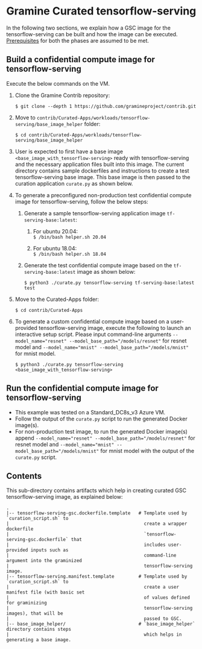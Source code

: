 # Gramine Curated tensorflow-serving
In the following two sections, we explain how a GSC image for the tensorflow-serving can be
built and how the image can be executed.
[Prerequisites](https://github.com/gramineproject/contrib/tree/master/Curated-Apps/README.md) for
both the phases are assumed to be met.

## Build a confidential compute image for tensorflow-serving
Execute the below commands on the VM.

1. Clone the Gramine Contrib repository:

       $ git clone --depth 1 https://github.com/gramineproject/contrib.git

2. Move to `contrib/Curated-Apps/workloads/tensorflow-serving/base_image_helper` folder:

       $ cd contrib/Curated-Apps/workloads/tensorflow-serving/base_image_helper

3. User is expected to first have a base image `<base_image_with_tensorflow-serving>` ready with
   tensorflow-serving and the necessary application files built into this image. The current
   directory contains sample dockerfiles and instructions to create a test tensorflow-serving
   base image. This base image is then passed to the curation application `curate.py` as shown
   below.

4. To generate a preconfigured non-production test confidential compute image for
   tensorflow-serving, follow the below steps:
   1. Generate a sample tensorflow-serving application image `tf-serving-base:latest`:

      1. For ubuntu 20.04:\
         `$ /bin/bash helper.sh 20.04`

      2. For ubuntu 18.04:\
         `$ /bin/bash helper.sh 18.04`

   2. Generate the test confidential compute image based on the
      `tf-serving-base:latest` image as shown below:

          $ python3 ./curate.py tensorflow-serving tf-serving-base:latest test

5. Move to the Curated-Apps folder:

       $ cd contrib/Curated-Apps

6. To generate a custom confidential compute image based on a user-provided tensorflow-serving
   image, execute the following to launch an interactive setup script. Please input command-line
   arguments `--model_name="resnet" --model_base_path="/models/resnet"` for resnet model
   and `--model_name="mnist" --model_base_path="/models/mnist"` for mnist model.

       $ python3 ./curate.py tensorflow-serving <base_image_with_tensorflow-serving>

## Run the confidential compute image for tensorflow-serving

- This example was tested on a Standard_DC8s_v3 Azure VM.
- Follow the output of the `curate.py` script to run the generated Docker image(s).
- For non-production test image, to run the generated Docker image(s) append
  `--model_name="resnet" --model_base_path="/models/resnet"` for resnet model
  and `--model_name="mnist" --model_base_path="/models/mnist"` for mnist model with the output of
  the `curate.py` script.

## Contents
This sub-directory contains artifacts which help in creating curated GSC tensorflow-serving image,
as explained below:

    .
    |-- tensorflow-serving-gsc.dockerfile.template   # Template used by `curation_script.sh` to
    |                                                  create a wrapper dockerfile
    |                                                  `tensorflow-serving-gsc.dockerfile` that
    |                                                  includes user-provided inputs such as
    |                                                  command-line argument into the graminized
    |                                                  tensorflow-serving image.
    |-- tensorflow-serving.manifest.template         # Template used by `curation_script.sh` to
    |                                                  create a user manifest file (with basic set
    |                                                  of values defined for graminizing
    |                                                  tensorflow-serving images), that will be
    |                                                  passed to GSC.
    |-- base_image_helper/                           # `base_image_helper` directory contains steps
    |                                                  which helps in generating a base image.
